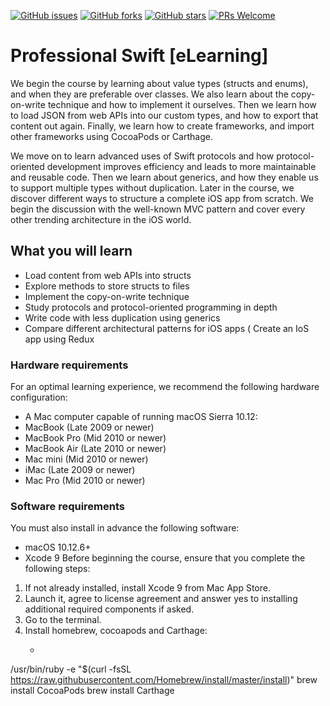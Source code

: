 [![GitHub issues](https://img.shields.io/github/issues/TrainingByPackt/Professional-Swift-eLearning.svg)](https://github.com/TrainingByPackt/Professional-Swift-eLearning/issues)
[![GitHub forks](https://img.shields.io/github/forks/TrainingByPackt/Professional-Swift-eLearning.svg)](https://github.com/TrainingByPackt/Professional-Swift-eLearning/network)
[![GitHub stars](https://img.shields.io/github/stars/TrainingByPackt/Professional-Swift-eLearning.svg)](https://github.com/TrainingByPackt/Professional-Swift-eLearning/stargazers)
[![PRs Welcome](https://img.shields.io/badge/PRs-welcome-brightgreen.svg)](https://github.com/TrainingByPackt/Professional-Swift-eLearning/pulls)



# Professional Swift [eLearning]
We begin the course by learning about value types (structs and enums), and when they are preferable over classes. We also learn about the copy-on-write technique and how to implement it ourselves. Then we learn how to load JSON from web APIs into our custom types, and how to export that content out again. Finally, we learn how to create frameworks, and import other frameworks using CocoaPods or Carthage.

We move on to learn advanced uses of Swift protocols and how protocol-oriented development improves efficiency and leads to more maintainable and reusable code. Then we learn about generics, and how they enable us to support multiple types without duplication. Later in the course, we discover different ways to structure a complete iOS app from scratch. We begin the discussion with the well-known MVC pattern and cover every other trending architecture in the iOS world.


## What you will learn
* Load content from web APIs into structs
* Explore methods to store structs to files
* Implement the copy-on-write technique
* Study protocols and protocol-oriented programming in depth
* Write code with less duplication using generics
* Compare different architectural patterns for iOS apps
( Create an IoS app using Redux

### Hardware requirements
For an optimal learning experience, we recommend the following hardware configuration:
* A Mac computer capable of running macOS Sierra 10.12:
* MacBook (Late 2009 or newer)
* MacBook Pro (Mid 2010 or newer)
* MacBook Air (Late 2010 or newer)
* Mac mini (Mid 2010 or newer)
* iMac (Late 2009 or newer)
* Mac Pro (Mid 2010 or newer)

### Software requirements
You must also install in advance the following software:
* macOS 10.12.6+
* Xcode 9
Before beginning the course, ensure that you complete the following steps:
1. If not already installed, install Xcode 9 from Mac App Store. 
2. Launch it, agree to license agreement and answer yes to installing additional required components if asked.
3. Go to the terminal.
4. Install homebrew, cocoapods and Carthage:
   - ```
/usr/bin/ruby -e "$(curl -fsSL https://raw.githubusercontent.com/Homebrew/install/master/install)"
brew install CocoaPods
brew install Carthage
```






